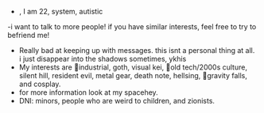 - , I am 22, system, autistic

-i want to talk to more people! if you have similar interests, feel free to try to befriend me!
- Really bad at keeping up with messages. this isnt a personal thing at all. i just disappear into the shadows sometimes, ykhis
- My interests are 🤍industrial, goth, visual kei, 🤍old tech/2000s culture, silent hill, resident evil, metal gear, death note, hellsing, 🤍gravity falls, and cosplay.
- for more information look at my spacehey. 
- DNI: minors, people who are weird to children, and zionists.
  

<!---
industrialgoth/industrialgoth is a ✨ special ✨ repository because its `README.md` (this file) appears on your GitHub profile.
You can click the Preview link to take a look at your changes.
--->
